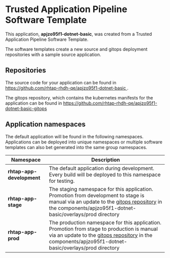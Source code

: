 # Trusted Application Pipeline Software Template

This application, **apjzo95f1-dotnet-basic**, was created from a Trusted Application Pipeline Software Template.

The software templates create a new source and gitops deployment repositories with a sample source application. 

## Repositories

The source code for your application can be found in [https://github.com/rhtap-rhdh-qe/apjzo95f1-dotnet-basic ](https://github.com/rhtap-rhdh-qe/apjzo95f1-dotnet-basic ).
 
The gitops repository, which contains the kubernetes manifests for the application can be found in 
[https://github.com/rhtap-rhdh-qe/apjzo95f1-dotnet-basic-gitops ](https://github.com/rhtap-rhdh-qe/apjzo95f1-dotnet-basic-gitops ) 

## Application namespaces 

The default application will be found in the following namespaces. Applications can be deployed into unique namespaces or multiple software templates can also bet generated into the same group namespaces.  

|  Namespace   |  Description   |  
| -------- | -------- |   
| **rhtap-app-development** | The default application during development. Every build will be deployed to this namespace for testing. | 
| **rhtap-app-stage** | The staging namespace for this application. Promotion from development to stage is manual via an update to the [gitops repository](https://github.com/rhtap-rhdh-qe/apjzo95f1-dotnet-basic-gitops ) in the components/apjzo95f1-dotnet-basic/overlays/prod directory |  
| **rhtap-app-prod** | The production namespace for this application. Promotion from stage to production is manual via an update to the [gitops repository](https://github.com/rhtap-rhdh-qe/apjzo95f1-dotnet-basic-gitops ) in the components/apjzo95f1-dotnet-basic/overlays/prod directory | 
